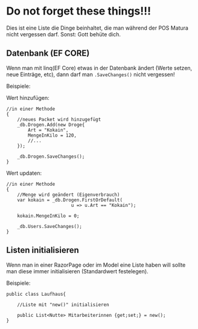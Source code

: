 # Do not forget these things!!!

Dies ist eine Liste die Dinge beinhaltet, die man während der POS Matura nicht vergessen darf. 
Sonst: Gott behüte dich.

## Datenbank (EF CORE)

Wenn man mit linq(EF Core) etwas in der Datenbank 
ändert (Werte setzen, neue Einträge, etc), dann darf man ```.SaveChanges()```
nicht vergessen!

Beispiele:

Wert hinzufügen:
```
//in einer Methode
{
    //neues Packet wird hinzugefügt
    _db.Drogen.Add(new Droge{
        Art = "Kokain",
        MengeInKilo = 120,
        //... 
    });

    _db.Drogen.SaveChanges();
}
```

Wert updaten:
```
//in einer Methode
{
    //Menge wird geändert (Eigenverbrauch)
    var kokain = _db.Drogen.FirstOrDefault(
                        u => u.Art == "Kokain");

    kokain.MengeInKilo = 0;
    
    _db.Users.SaveChanges();
}
```



## Listen initialisieren

Wenn man in einer RazorPage oder im Model eine Liste haben will sollte man diese immer initialisieren (Standardwert festelegen).

Beispiele:

```
public class Laufhaus{

    //Liste mit "new()" initialisieren

    public List<Nutte> Mitarbeiterinnen {get;set;} = new();
}
```